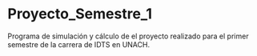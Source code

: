 # Proyecto_Semestre_1
Programa de simulación y cálculo de el proyecto realizado para el primer semestre de la carrera de IDTS en UNACH.
